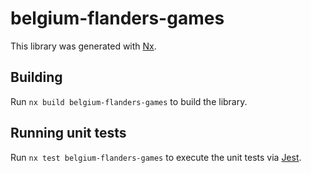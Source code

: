 # belgium-flanders-games

This library was generated with [Nx](https://nx.dev).

## Building

Run `nx build belgium-flanders-games` to build the library.

## Running unit tests

Run `nx test belgium-flanders-games` to execute the unit tests via [Jest](https://jestjs.io).
